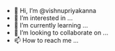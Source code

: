 - 👋 Hi, I’m @vishnupriyakanna
- 👀 I’m interested in ...
- 🌱 I’m currently learning ...
- 💞️ I’m looking to collaborate on ...
- 📫 How to reach me ...

<!---
vishnupriyakanna/vishnupriyakanna is a ✨ special ✨ repository because its `README.md` (this file) appears on your GitHub profile.
You can click the Preview link to take a look at your changes.
--->
